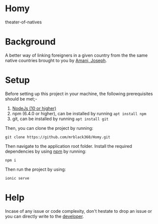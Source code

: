 # Homy
theater-of-natives

# Background
A better way of linking foreigners in a given country from the the same native countries brought to you by [Amani, Joseph](mailto:josephaman6@gmail.com).

# Setup
Before setting up this project in your machine, the following prerequisites should be met;-

1. [NodeJs (10 or higher)](https://nodejs.org)
2. npm (6.4.0 or higher), can be installed by running `apt install npm`
3. git, can be installed by running `apt install git`

Then, you can clone the project by running:

`git clone https://github.com/mrblack360/Homy.git`

Then navigate to the application root folder. Install the required dependencies by using [npm](https://www.npmjs.com) by running:

`npm i`

Then run the project by using:

`ionic serve`


# Help
Incase of any issue or code complexity, don't hestate to drop an issue or you can directly write to the [developer](mailto:rmaswi360@outlook.com).
